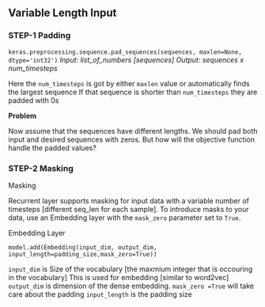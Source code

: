 

## Variable Length Input

### STEP-1  Padding

`keras.preprocessing.sequence.pad_sequences(sequences, maxlen=None, dtype='int32')`
*Input: list_of_numbers [sequences]*
*Output: sequences x num_timesteps*

Here the `num_timesteps` is got by either `maxlen` value or automatically finds the largest sequence
If that sequence is shorter than `num_timesteps` they are padded with 0s

**Problem** 

Now assume that the sequences have different lengths. We should pad both input and desired sequences with zeros. But how will the objective function handle the padded values?

### STEP-2 Masking

Masking

Recurrent layer supports masking for input data with a variable number of timesteps [different seq_len for each sample].
To introduce masks to your data, use an Embedding layer with the `mask_zero` parameter set to `True`.

Embedding Layer

`model.add(Embedding(input_dim, output_dim, input_length=padding_size,mask_zero=True))`

`input_dim` is Size of the vocabulary [the maxmium integer that is occouring in the vocabulary] This is used for embedding [similar to word2vec]
`output_dim` is dimension of the dense embedding.
`mask_zero =True` will take care about the padding
`input_length` is the padding size



